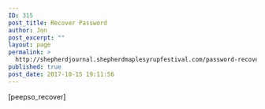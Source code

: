 ```yaml
---
ID: 315
post_title: Recover Password
author: Jon
post_excerpt: ""
layout: page
permalink: >
  http://shepherdjournal.shepherdmaplesyrupfestival.com/password-recover
published: true
post_date: 2017-10-15 19:11:56
---
```

[peepso_recover]